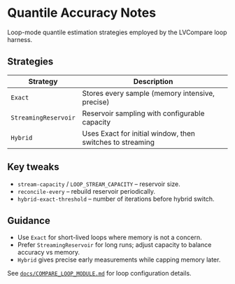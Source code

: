 <!-- markdownlint-disable-next-line MD041 -->
# Quantile Accuracy Notes

Loop-mode quantile estimation strategies employed by the LVCompare loop harness.

## Strategies

| Strategy | Description |
| -------- | ----------- |
| `Exact` | Stores every sample (memory intensive, precise) |
| `StreamingReservoir` | Reservoir sampling with configurable capacity |
| `Hybrid` | Uses Exact for initial window, then switches to streaming |

## Key tweaks

- `stream-capacity` / `LOOP_STREAM_CAPACITY` – reservoir size.
- `reconcile-every` – rebuild reservoir periodically.
- `hybrid-exact-threshold` – number of iterations before hybrid switch.

## Guidance

- Use `Exact` for short-lived loops where memory is not a concern.
- Prefer `StreamingReservoir` for long runs; adjust capacity to balance accuracy vs memory.
- `Hybrid` gives precise early measurements while capping memory later.

See [`docs/COMPARE_LOOP_MODULE.md`](./COMPARE_LOOP_MODULE.md) for loop configuration details.
